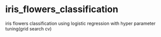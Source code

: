 # iris_flowers_classification
iris flowers classification using logistic regression with hyper parameter tuning(grid search cv) 
